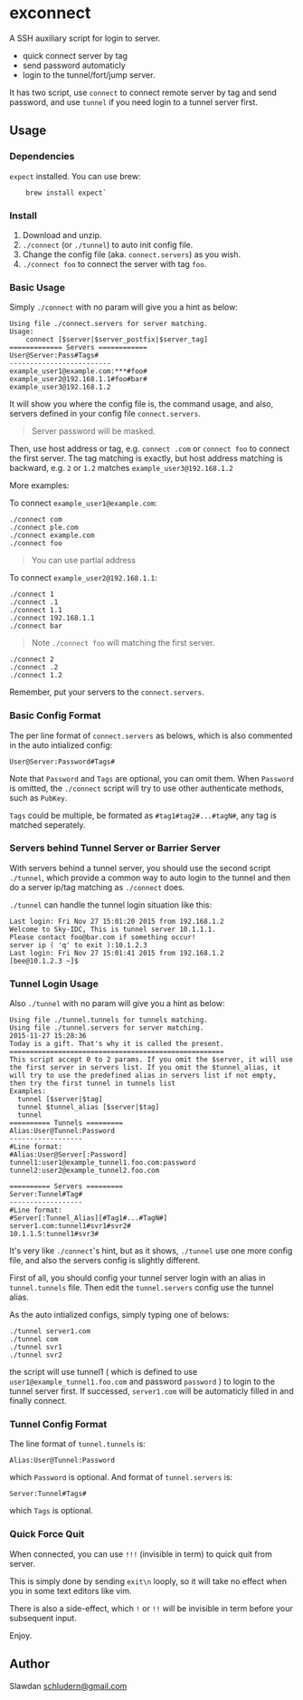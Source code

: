 exconnect
===========

A SSH auxiliary script for login to server.

 - quick connect server by tag
 - send password automaticly
 - login to the tunnel/fort/jump server.

It has two script, use `connect` to connect remote server by tag and send password, and use `tunnel` if you need login to a tunnel server first.

## Usage

### Dependencies

`expect` installed. You can use brew:

```
    brew install expect`
```

### Install

 1. Download and unzip.
 2. `./connect` (or `./tunnel`) to auto init config file.
 3. Change the config file (aka. `connect.servers`) as you wish.
 4. `./connect foo` to connect the server with tag `foo`.

### Basic Usage

Simply `./connect` with no param will give you a hint as below:

    Using file ./connect.servers for server matching.
    Usage:
        connect [$server|$server_postfix|$server_tag]
    ============= Servers ============
    User@Server:Pass#Tags#
    -------------------------
    example_user1@example.com:***#foo#
    example_user2@192.168.1.1#foo#bar#
    example_user3@192.168.1.2

It will show you where the config file is, the command usage, and also, servers defined in your config file `connect.servers`.

> Server password will be masked.

Then, use host address or tag, e.g. `connect .com` or `connect foo` to connect the first server.
The tag matching is exactly, but host address matching is backward, e.g. `2` or `1.2` matches `example_user3@192.168.1.2`

More examples:

To connect `example_user1@example.com`:

```
./connect com 
./connect ple.com
./connect example.com
./connect foo
```
> You can use partial address

To connect `example_user2@192.168.1.1`:

```
./connect 1
./connect .1
./connect 1.1
./connect 192.168.1.1
./connect bar
```

> Note `./connect foo` will matching the first server.

```
./connect 2
./connect .2
./connect 1.2
```

Remember, put your servers to the `connect.servers`.

### Basic Config Format

The per line format of `connect.servers` as belows, which is also commented in the auto intialized config:

```
User@Server:Password#Tags#
```

Note that `Password` and `Tags` are optional, you can omit them. When `Password` is omitted, the `./connect` script will try to use other authenticate methods, such as `PubKey`.

`Tags` could be multiple, be formated as `#tag1#tag2#...#tagN#`, any tag is matched seperately.

### Servers behind Tunnel Server or Barrier Server

With servers behind a tunnel server, you should use the second script `./tunnel`, which provide a common way to auto login to the tunnel and then do a server ip/tag matching as `./connect` does.

`./tunnel` can handle the tunnel login situation like this:

    Last login: Fri Nov 27 15:01:20 2015 from 192.168.1.2
    Welcome to Sky-IDC, This is tunnel server 10.1.1.1.
    Please contact foo@bar.com if something occur!
    server ip ( 'q' to exit ):10.1.2.3
    Last login: Fri Nov 27 15:01:41 2015 from 192.168.1.2
    [bee@10.1.2.3 ~]$

### Tunnel Login Usage

Also `./tunnel` with no param will give you a hint as below:

    Using file ./tunnel.tunnels for tunnels matching.
    Using file ./tunnel.servers for server matching.
    2015-11-27 15:28:36
    Today is a gift. That's why it is called the present.
    =====================================================
    This script accept 0 to 2 params. If you omit the $server, it will use the first server in servers list. If you omit the $tunnel_alias, it will try to use the predefined alias in servers list if not empty, then try the first tunnel in tunnels list
    Examples:
      tunnel [$server|$tag]
      tunnel $tunnel_alias [$server|$tag]
      tunnel
    ========== Tunnels =========
    Alias:User@Tunnel:Password
    ------------------
    #Line format:
    #Alias:User@Server[:Password]
    tunnel1:user1@example_tunnel1.foo.com:password
    tunnel2:user2@example_tunnel2.foo.com
    
    ========== Servers =========
    Server:Tunnel#Tag#
    ------------------
    #Line format:
    #Server[:Tunnel_Alias][#Tag1#...#TagN#]
    server1.com:tunnel1#svr1#svr2#
    10.1.1.5:tunnel1#svr3#

It's very like `./connect`'s hint, but as it shows, `./tunnel` use one more config file, and also the servers config is slightly different.

First of all, you should config your tunnel server login with an alias in `tunnel.tunnels` file. Then edit the `tunnel.servers` config use the tunnel alias.

As the auto intialized configs, simply typing one of belows:

```
./tunnel server1.com
./tunnel com
./tunnel svr1
./tunnel svr2
```

the script will use tunnel1 ( which is defined to use `user1@example_tunnel1.foo.com` and password `password` ) to login to the tunnel server first. If successed, `server1.com` will be automaticly filled in and finally connect.

### Tunnel Config Format

The line format of `tunnel.tunnels` is:

```
Alias:User@Tunnel:Password
```

which `Password` is optional. And format of `tunnel.servers` is:

```
Server:Tunnel#Tags#
```

which `Tags` is optional.

### Quick Force Quit

When connected, you can use `!!!` (invisible in term) to quick quit from server.

This is simply done by sending `exit\n` looply, so it will take no effect when you in some text editors like vim.

There is also a side-effect, which `!` or `!!` will be invisible in term before your subsequent input.

Enjoy.

## Author

Slawdan <schludern@gmail.com>

